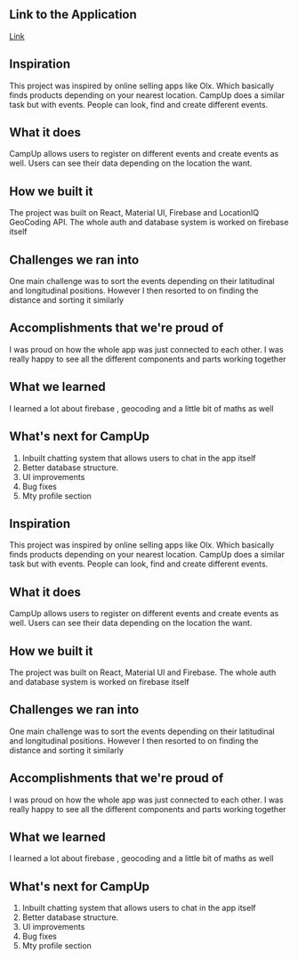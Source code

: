 ## Link to the Application
[Link](https://campup-327018.web.app/)


## Inspiration
This project was inspired by online selling apps like Olx. Which basically finds products depending on your nearest location. CampUp does a similar task but with events. People can look, find and create different events.

## What it does
CampUp allows users to register on different events and create events as well. Users can see their data depending on the location the want.

## How we built it
The project was built on React, Material UI, Firebase and LocationIQ GeoCoding API. The whole auth and database system is worked on firebase itself

## Challenges we ran into
One main challenge was to sort the events depending on their latitudinal and longitudinal positions.
However I then resorted to on finding the distance and sorting it similarly

## Accomplishments that we're proud of
I was proud on how the whole app was just connected to each other. I was really happy to see all the different components and parts working together

## What we learned
I learned a lot about firebase , geocoding and a little bit of maths as well

## What's next for CampUp
1. Inbuilt chatting system that allows users to chat in the app itself
2. Better database structure.
3. UI improvements
4. Bug fixes
5. Mty profile section
## Inspiration
This project was inspired by online selling apps like Olx. Which basically finds products depending on your nearest location. CampUp does a similar task but with events. People can look, find and create different events.

## What it does
CampUp allows users to register on different events and create events as well. Users can see their data depending on the location the want.

## How we built it
The project was built on React, Material UI and Firebase. The whole auth and database system is worked on firebase itself

## Challenges we ran into
One main challenge was to sort the events depending on their latitudinal and longitudinal positions.
However I then resorted to on finding the distance and sorting it similarly

## Accomplishments that we're proud of
I was proud on how the whole app was just connected to each other. I was really happy to see all the different components and parts working together

## What we learned
I learned a lot about firebase , geocoding and a little bit of maths as well

## What's next for CampUp
1. Inbuilt chatting system that allows users to chat in the app itself
2. Better database structure.
3. UI improvements
4. Bug fixes
5. Mty profile section
